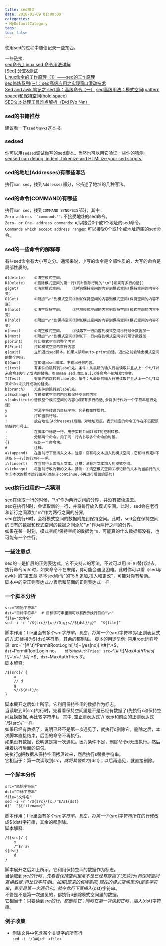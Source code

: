 ```yaml
---
title: sed相关
date: 2018-01-09 01:08:00
categories:
- MyDefaultCategory
tags:
toc: false
---
```

使用sed的过程中随便记录一些东西。  

<!-- more -->

一些链接:  
[sed命令_Linux sed 命令用法详解](http://man.linuxde.net/sed)  
[[Sed] 分支&测试](http://www.cnblogs.com/fanyl5/p/4795793.html)  
[Linux命令的工作原理（1）——sed的工作原理](http://blog.csdn.net/yanquan345/article/details/19613443)  
[sed修炼系列(三)：sed高级应用之实现窗口滑动技术](http://www.cnblogs.com/f-ck-need-u/p/7496916.html)  
[Sed and awk 笔记之 sed 篇：高级命令（一）](http://kodango.com/sed-and-awk-notes-part-4) 
[sed高级用法：模式空间(pattern space)和保持空间(hold space)](http://blog.csdn.net/itsenlin/article/details/21129405)  
[SED文本处理工具难点解析（D/d P/p N/n）](http://blog.51cto.com/crazy123/1181872)  

### sed的书籍推荐  

建议看一下`《sed与awk》`这本书。  

### sedsed  

你可以用`sedsed`调试你写的sed脚本。当然也可以用它验证一些你的猜测。  
[sedsed can debug, indent, tokenize and HTMLize your sed scripts.](http://aurelio.net/projects/sedsed/)  

### sed的地址(Addresses)有哪些写法  

执行`man sed`，找到`Addresses`部分，它描述了地址的几种写法。  

### sed的命令(COMMAND)有哪些  

执行`man sed`，找到`COMMAND SYNOPSIS`部分，其中：  
`Zero-address ``commands''`: 不接受地址的sed命令。  
`Zero- or One- address commands`: 可以接受0个或1个地址的sed命令。  
`Commands which accept address ranges`: 可以接受0个或1个或地址范围的sed命令。  

### sed的一些命令的解释等  

有些sed命令有大小写之分。通常来说，小写的命令是全部性质的，大写的命令是局部性质的。  
```
d(delete)    ①清空模式空间。
D(Delete)    ①删除模式空间的第一行(同时删除行尾的"\n"[如果有多行的话])
g(get)       ①清空模式空间。    ②拷贝保持空间的内容到模式空间(保持空间的内容不变)
G(Get)       ①附加"\n"到模式空间②附加保持空间的内容到模式空间(保持空间的内容不变)
h(hold)      ①清空保持空间。    ②拷贝模式空间的内容到保持空间(模式空间的内容不变)
H(hold)      ①附加"\n"到保持空间②附加模式空间的内容到保持空间(模式空间的内容不变)
n(next)      ①清空模式空间。    ②读取下一行内容到模式空间④行号计数器加一
N(Next)      ①附加"\n"到模式空间②附加下一行内容到模式空间④行号计数器加一
p(print)     打印模式空间的整个内容
P(Print)     打印模式空间的首行内容
q(quit)      立即退出sed脚本。如果未禁用auto-print的话，退出之前会输出模式空间的整个内容。
Q(Quot)      立即退出sed脚本。不输出任何内容。
t(test)      有条件的跳转到label处。条件：从最新的输入行被读取并且从上一个t/T以来命令s执行了成功的替换。参见man sed,像x,a,i,c等命令不能触发t命令。
T(Test)      有条件的跳转到label处。条件：从最新的输入行被读取并且从上一个t/T以来命令s未执行成功的替换。
b(branch)    无条件的跳转到label处。
x(Exchange)  互换模式空间的内容和保持空间的内容
s(substitute)替换整个模式空间的内容(如果有多行的话,会将多行作为一个字符串进行处理)
y            将源字符转译为目标字符。它是枚举性质的。
=            打印当前行号。
!            放在地址(Addresses)后面。对地址取反。表示相应的命令工作在不匹配该地址的行号上。
:            在脚本中标记一行，用于实现由b或t或T的控制转移。
;            分隔两个命令。用于同一行内书写多个命令的时候。
{}           标识一个命令块。
#            注释。
a\(append)   在当前行下面插入文本。注意：没有将文本加入到模式空间；它和N(假定N不读取下一行)的行为不一样。
i\(insert)   在当前行上面插入文本。注意：没有将文本加入到模式空间。
c\(change)   将当前行改为新的文本。猜测：①清空模式空间②标记新的文本为当前行的文本③本次的脚本运行结束(类似于continue;不再运行后面的语句)
```

### sed执行过程的一点猜测  

sed在读取一行的时候，"\n"作为两行之间的分界，并没有被读进去。  
sed在执行N时，会读取新的一行，并将新行放入模式空间。此时，sed会在老行和新行之间添加"\n"作为两行之间的分界。  
sed在执行H时，会将模式空间的数据附加到保持空间。此时，sed会在保持空间的旧有的数据和模式空间的数据之间添加"\n"作为两行之间的分界。  
如果在某一时刻，模式空间/保持空间的数据为`^$`，可能真的什么数据都没有，也可能有一个空行。  

### 一些注意点  

sed的`-r`是扩展的正则表达式，它不支持`\d`的写法，不过可以用`[0-9]`替代过去。  
执行命令a/i/c时，如果命令不在末尾，你可能会遇见困难。此时你可以看《sed与awk》的"第五章 基本sed命令"的"5.5 追加,插入和更改"，可能对你有帮助。  
脚本中的空正则表达式`//`表示和前面的正则表达式一样。  

### 一个脚本分析  

```shell
src="原始字符串"
dst="目标字符串"  # 目标字符串里面可以有表示换行符的"\n"
file="文件名"
sed -i -r "/${src}/{x;//D;g;s//${dst}/g}"  "${file}"
```
脚本作用：file里面有多个${src}字符串，现在，将第一个${src}字符串(以正则表达式的方式)替换为${dst}字符串，其余的都删除。  
脚本的用途举例:  
禁用root远程登录: src=`^[# \t]*PermitRootLogin[ \t]+(yes|no)[ \t#]*.*$`, dst=`PermitRootLogin no`。  
修改MaxAuthTries: src=`^[# \t]*MaxAuthTries[ \t]+\d+[ \t#]*.*$`, dst=`MaxAuthTries 3`。  
脚本解释:  
```
/${src}/ {
    x
    // d
    g
    s//${dst}/g
}
```
脚本展开之后如上所示。它利用保持空间的数据作为标志。  
当读取到${src}的行时，先看看保持空间里是不是已经有数据了(先执行x和保持空间互换数据, 再比较字符串)。  
其中, 空正则表达式`//`表示和前面的正则表达式`/${src}/`一样。  
如果已经有数据了，说明已经不是第一次遇见了，就执行d删除它。删除之后，本次脚本直接结束，后面的命令不再执行。  
如果没有数据，说明这是第一次遇见。因为条件不足，删除命令d无法执行。然后接着执行后面的语句。  
先执行g把数据从保持空间拷贝过来，然后执行s替换字符串。  
它相当于：第一次读取到${src}，就将其替换为${dst}；以后再遇见，就直接删除。  

### 一个脚本分析  

```shell
src="原始字符串"
dst="目标字符串"
file="文件名"
sed -i -r "/${src}/{x;/^$/a${dst}
d}"  "${filename}"
```
脚本作用：file里面有多个${src}字符串，现在，将第一个${src}字符串所在的行修改成${dst}字符串，其余的都删除。  
脚本解释:  
```
/${src}/ {
    x
    /^$/ a\
${dst}
    d
}
```
脚本展开之后如上所示。它利用保持空间的数据作为标志。  
当读取到${src}的行时，先看看保持空间里是不是已经有数据了(先执行x和保持空间互换数据, 再比较字符串)。  
如果(原来的保持空间,现在的模式空间里的)是空字符串，表示是第一次遇见它。就在此行下面插入${dst}字符串。  
不管是不是第一次遇见的，都执行d删除模式空间里的数据。  
它相当于：只要读到${src}的行，都删除它；同时在第一次读到它时，插入${dst}字符串。  

### 例子收集  
* 删除文件中包含某个关键字的所有行  
`sed -i '/QWQ/d' <file>`

